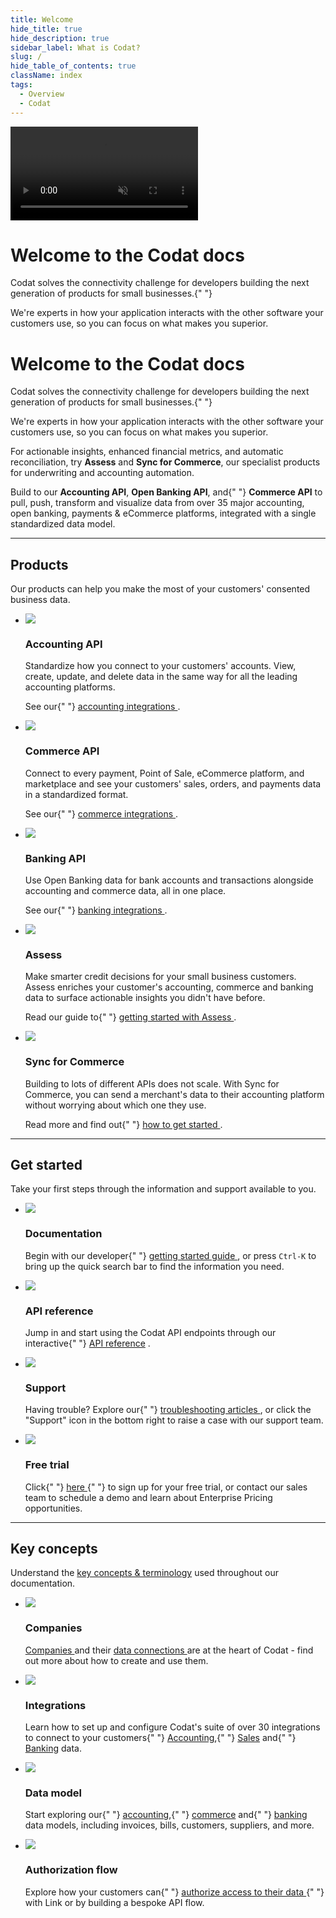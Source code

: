 ```yaml
---
title: Welcome
hide_title: true
hide_description: true
sidebar_label: What is Codat?
slug: /
hide_table_of_contents: true
className: index
tags:
  - Overview
  - Codat
---
```


<head>
  <title>
    Codat_docs | Connect to your small business customers' financial data
  </title>
  <meta
    name="description"
    content="Codat makes accessing consented business data from your customers' banking, accounting, and commerce platforms easy. Build once to our API to aggregate data, underwrite credit risk, and automate accounting for your SMB customers."
  />
  <link rel="canonical" href="/" />
  <link
    rel="alternate"
    href="/"
    hreflang="x-default"
  />
  <link rel="alternate" href="/" hreflang="en" />
  <meta property="og:url" content="https://docs.codat.io/docs" />
</head>

<div className="background-video-wrapper">
  <video autoPlay muted loop id="myVideo" className="background-video">
    <source src="/video/flux.mov" type="video/mov" />
  </video>

  <div className="banner-video">
    <h1>Welcome to the Codat docs</h1>
    <p>
      Codat solves the connectivity challenge for developers building the next
      generation of products for small businesses.{" "}
    </p>
    <p>
      We're experts in how your application interacts with the other software
      your customers use, so you can focus on what makes you superior.
    </p>
  </div>
</div>

<div className="background-video-spacer">
  <h1>Welcome to the Codat docs</h1>
  <p>
    Codat solves the connectivity challenge for developers building the next
    generation of products for small businesses.{" "}
  </p>
  <p>
    We're experts in how your application interacts with the other software your
    customers use, so you can focus on what makes you superior.
  </p>
</div>

<p>
  For actionable insights, enhanced financial metrics, and automatic
  reconciliation, try <b>Assess</b> and <b>Sync for Commerce</b>, our specialist
  products for underwriting and accounting automation.
</p>
<p>
  Build to our <b>Accounting API</b>, <b>Open Banking API</b>, and{" "}
  <b>Commerce API</b> to pull, push, transform and visualize data from over 35
  major accounting, open banking, payments & eCommerce platforms, integrated
  with a single standardized data model.
</p>

<hr />

## Products

Our products can help you make the most of your customers' consented business data.

<ul className="card-container">
  <li className="card">
    <div className="header">
      <img
        src="https://www.codat.io/wp-content/uploads/2022/03/accounting-2.png"
        className="mini-icon"
      />
      <h3>Accounting API</h3>
    </div>
    <p>
      Standardize how you connect to your customers' accounts. View, create,
      update, and delete data in the same way for all the leading accounting
      platforms.
    </p>
    <p>
      See our{" "}
      <a href="/accounting/overview" target="_blank">
        accounting integrations
      </a>
      .
    </p>
  </li>
  <li className="card">
    <div className="header">
      <img
        src="https://www.codat.io/wp-content/uploads/2022/03/Storefront-3.png"
        className="mini-icon"
      />
      <h3>Commerce API</h3>
    </div>
    <p>
      Connect to every payment, Point of Sale, eCommerce platform, and
      marketplace and see your customers' sales, orders, and payments data in a
      standardized format.
    </p>
    <p>
      See our{" "}
      <a href="/commerce/overview" target="_blank">
        commerce integrations
      </a>
      .
    </p>
  </li>
  <li className="card">
    <div className="header">
      <img
        src="https://www.codat.io/wp-content/uploads/2022/03/Bank-2.png"
        className="mini-icon"
      />
      <h3>Banking API</h3>
    </div>
    <p>
      Use Open Banking data for bank accounts and transactions alongside
      accounting and commerce data, all in one place.
    </p>
    <p>
      See our{" "}
      <a href="/banking/overview" target="_blank">
        banking integrations
      </a>
      .
    </p>
  </li>
  <li className="card">
    <div className="header">
      <img
        src="https://www.codat.io/wp-content/uploads/2022/04/assess.png"
        className="mini-icon"
      />
      <h3>Assess</h3>
    </div>
    <p>
      Make smarter credit decisions for your small business customers. Assess
      enriches your customer's accounting, commerce and banking data to surface
      actionable insights you didn't have before.
    </p>
    <p>
      Read our guide to{" "}
      <a
        href="/assess-how-to-get-started"
        target="_blank"
      >
        getting started with Assess
      </a>
      .
    </p>
  </li>
  <li className="card">
    <div className="header">
      <img
        src="https://static.codat.io/public/icons/docs/sync.png"
        className="mini-icon"
      />
      <h3>Sync for Commerce</h3>
    </div>
    <p>
      Building to lots of different APIs does not scale. With Sync for Commerce,
      you can send a merchant's data to their accounting platform without
      worrying about which one they use.
    </p>
    <p>
      Read more and find out{" "}
      <a
        href="/sync-commerce/overview"
        target="_blank"
      >
        how to get started
      </a>
      .
    </p>
  </li>
</ul>

<hr />

## Get started

Take your first steps through the information and support available to you.

<ul className="card-container">
  <li className="card">
    <div className="header">
      <img
        src="https://www.codat.io/wp-content/uploads/2022/03/accounting-2.png"
        className="mini-icon"
      />
      <h3>Documentation</h3>
    </div>
    <p>
      Begin with our developer{" "}
      <a href="/get-started-api">
        getting started guide
      </a>
      , or press
      <code>Ctrl-K</code> to bring up the quick search bar to find the information
      you need.
    </p>
  </li>
  <li className="card">
    <div className="header">
      <img
        src="https://www.codat.io/wp-content/uploads/2022/03/Stack.png"
        className="mini-icon"
      />
      <h3>API reference</h3>
    </div>
    <p>
      Jump in and start using the Codat API endpoints through our interactive{" "}
      <a href="https://docs.codat.io/reference/authentication">API reference</a>
      .
    </p>
  </li>
  <li className="card">
    <div className="header">
      <img
        src="https://www.codat.io/wp-content/uploads/2022/03/Handshake.png"
        className="mini-icon"
      />
      <h3>Support</h3>
    </div>
    <p>
      Having trouble? Explore our{" "}
      <a href="https://codat.zendesk.com/hc/en-gb" target="_blank">
        troubleshooting articles
      </a>
      , or click the "Support" icon in the bottom right to raise a case with our
      support team.
    </p>
  </li>
  <li className="card">
    <div className="header">
      <img
        src="https://www.codat.io/wp-content/uploads/2022/03/Coins.png"
        className="mini-icon"
      />
      <h3>Free trial</h3>
    </div>
    <p>
      Click{" "}
      <a href="https://signup.codat.io/" target="_blank">
        here
      </a>{" "}
      to sign up for your free trial, or contact our sales team to schedule a
      demo and learn about Enterprise Pricing opportunities.
    </p>
  </li>
</ul>

<hr />

## Key concepts

Understand the <a href="/core-concepts" target="_blank">key concepts &amp; terminology</a> used throughout our documentation.

<ul className="card-container">
  <li className="card">
    <div className="header">
      <img
        src="https://www.codat.io/wp-content/uploads/2022/03/Target-1.png"
        className="mini-icon"
      />
      <h3>Companies</h3>
    </div>
    <p>
      <a href="/core-companies" target="_blank">
        Companies
      </a>
      and their <a
        href="/core-dataconnections"
        target="_blank"
      >
        data connections
      </a> are at the heart of Codat - find out more about how to create and use
      them.
    </p>
  </li>
  <li className="card">
    <div className="header">
      <img
        src="https://www.codat.io/wp-content/uploads/2022/03/Handshake.png"
        className="mini-icon"
      />
      <h3>Integrations</h3>
    </div>
    <p>
      Learn how to set up and configure Codat's suite of over 30 integrations to
      connect to your customers{" "}
      <a href="/accounting/overview">Accounting</a>,{" "}
      <a href="/commerce/overview">Sales</a> and{" "}
      <a href="/banking/overview">Banking</a> data.
    </p>
  </li>
  <li className="card">
    <div className="header">
      <img
        src="https://www.codat.io/wp-content/uploads/2022/03/Stack.png"
        className="mini-icon"
      />
      <h3>Data model</h3>
    </div>
    <p>
      Start exploring our{" "}
      <a href="/datamodel-accounting">accounting</a>,{" "}
      <a href="/datamodel-commerce">commerce</a> and{" "}
      <a href="/data-model-banking">banking</a> data
      models, including invoices, bills, customers, suppliers, and more.
    </p>
  </li>
  <li className="card">
    <div className="header">
      <img
        src="https://www.codat.io/wp-content/uploads/2022/04/say-yes.png"
        className="mini-icon"
      />
      <h3>Authorization flow</h3>
    </div>
    <p>
      Explore how your customers can{" "}
      <a href="/auth-flow">
        authorize access to their data
      </a>{" "}
      with Link or by building a bespoke API flow.
    </p>
  </li>
</ul>
